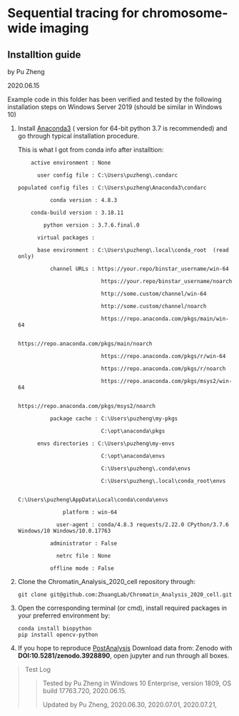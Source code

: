 # Sequential tracing for chromosome-wide imaging

## Installtion guide

by Pu Zheng

2020.06.15

Example code in this folder has been verified and tested by the following installation steps on Windows Server 2019 (should be similar in Windows 10)

1. Install [Anaconda3](https://repo.anaconda.com/archive/) ( version for 64-bit python 3.7 is recommended) and go through typical installation procedure. 

    This is what I got from conda info after installtion: 
    ```
        active environment : None 

          user config file : C:\Users\puzheng\.condarc 

    populated config files : C:\Users\puzheng\Anaconda3\condarc 

              conda version : 4.8.3 

        conda-build version : 3.18.11 

            python version : 3.7.6.final.0 

          virtual packages : 

          base environment : C:\Users\puzheng\.local\conda_root  (read only) 

              channel URLs : https://your.repo/binstar_username/win-64 

                              https://your.repo/binstar_username/noarch 

                              http://some.custom/channel/win-64 

                              http://some.custom/channel/noarch 

                              https://repo.anaconda.com/pkgs/main/win-64 

                              https://repo.anaconda.com/pkgs/main/noarch 

                              https://repo.anaconda.com/pkgs/r/win-64 

                              https://repo.anaconda.com/pkgs/r/noarch 

                              https://repo.anaconda.com/pkgs/msys2/win-64 

                              https://repo.anaconda.com/pkgs/msys2/noarch 

              package cache : C:\Users\puzheng\my-pkgs 

                              C:\opt\anaconda\pkgs 

          envs directories : C:\Users\puzheng\my-envs 

                              C:\opt\anaconda\envs 

                              C:\Users\puzheng\.conda\envs 

                              C:\Users\puzheng\.local\conda_root\envs 

                              C:\Users\puzheng\AppData\Local\conda\conda\envs 

                  platform : win-64 

                user-agent : conda/4.8.3 requests/2.22.0 CPython/3.7.6 Windows/10 Windows/10.0.17763 

              administrator : False 

                netrc file : None 

              offline mode : False 
    ```

2. Clone the Chromatin_Analysis_2020_cell repository through: 

    ```
    git clone git@github.com:ZhuangLab/Chromatin_Analysis_2020_cell.git
    ```

3. Open the corresponding terminal (or cmd), install required packages in your preferred environment by: 

    ```
    conda install biopython 
    pip install opencv-python 
    ```

4. If you hope to reproduce [PostAnalysis](https://github.com/ZhuangLab/Chromatin_Analysis_2020_cell/tree/master/sequential_tracing/PostAnalysis) Download data from: Zenodo with **DOI:10.5281/zenodo.3928890**, open jupyter and run through all boxes. 


>Test Log
>
>>Tested by Pu Zheng in Windows 10 Enterprise, version 1809, OS build 17763.720, 2020.06.15.
>>
>>Updated by Pu Zheng, 2020.06.30, 2020.07.01, 2020.07.21,

 

 